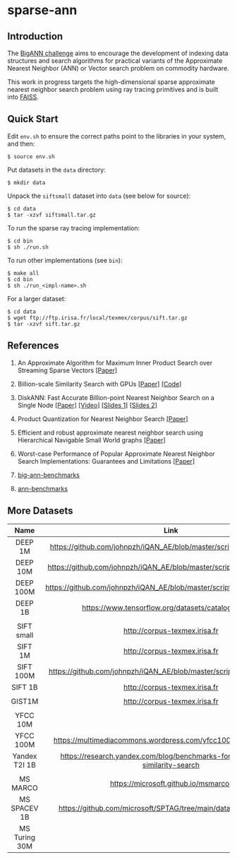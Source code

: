 # sparse-ann

## Introduction
The [BigANN challenge](https://big-ann-benchmarks.com/neurips23.html) aims to encourage the development of indexing data structures and search algorithms 
for practical variants of the Approximate Nearest Neighbor (ANN) or Vector search problem on commodity hardware.

This work in progress targets the high-dimensional sparse approximate nearest neighbor search problem using ray tracing primitives and is built into [FAISS](https://github.com/facebookresearch/faiss).

## Quick Start

Edit `env.sh` to ensure the correct paths point to the libraries in your system, and then:

    $ source env.sh

Put datasets in the `data` directory:

    $ mkdir data

Unpack the `siftsmall` dataset into `data` (see below for source):

    $ cd data
    $ tar -xzvf siftsmall.tar.gz

To run the sparse ray tracing implementation:
    
    $ cd bin
    $ sh ./run.sh

To run other implementations (see `bin`):

    $ make all
    $ cd bin
    $ sh ./run_<impl-name>.sh

For a larger dataset:
    
    $ cd data
    $ wget ftp://ftp.irisa.fr/local/texmex/corpus/sift.tar.gz
    $ tar -xzvf sift.tar.gz

## References

1. An Approximate Algorithm for Maximum Inner Product Search over Streaming Sparse Vectors [[Paper]](https://arxiv.org/abs/2301.10622)

2. Billion-scale Similarity Search with GPUs [[Paper]](https://arxiv.org/abs/1702.08734) [[Code]](https://github.com/facebookresearch/faiss)

3. DiskANN: Fast Accurate Billion-point Nearest Neighbor Search on a Single Node [[Paper]](https://proceedings.neurips.cc/paper_files/paper/2019/file/09853c7fb1d3f8ee67a61b6bf4a7f8e6-Paper.pdf)
[[Video]](https://www.microsoft.com/en-us/research/video/research-talk-approximate-nearest-neighbor-search-systems-at-scale/)
[[Slides 1]](https://cvpr.thecvf.com/media/cvpr-2023/Slides/18545_SzZdLZD.pdf)
[[Slides 2]](https://people.csail.mit.edu/jshun/6506-s24/lectures/lecture21-2.pdf)

4. Product Quantization for Nearest Neighbor Search [[Paper]](https://ieeexplore.ieee.org/document/5432202)

5. Efficient and robust approximate nearest neighbor search using Hierarchical Navigable Small World graphs [[Paper]](https://arxiv.org/ftp/arxiv/papers/1603/1603.09320.pdf)

6. Worst-case Performance of Popular Approximate Nearest Neighbor Search Implementations: Guarantees and Limitations [[Paper]](https://proceedings.neurips.cc/paper_files/paper/2023/file/d0ac28b79816b51124fcc804b2496a36-Paper-Conference.pdf)

7. [big-ann-benchmarks](https://github.com/harsha-simhadri/big-ann-benchmarks/tree/main)

8. [ann-benchmarks](https://ann-benchmarks.com/)

## More Datasets

|      Name     |                                       Link                                      |  # Datapoints | Dimensions |  Format |
|:-------------:|:-------------------------------------------------------------------------------:|:-------------:|:----------:|:-------:|
| DEEP 1M       | https://github.com/johnpzh/iQAN_AE/blob/master/scripts/get.deep1m.sh            |     1,000,000 |         96 | float32 |
| DEEP 10M      | https://github.com/johnpzh/iQAN_AE/blob/master/scripts/get.deep10m.sh           |    10,000,000 |         96 | float32 |
| DEEP 100M     | https://github.com/johnpzh/iQAN_AE/blob/master/scripts/get.deep100m.sh          |   100,000,000 |         96 | float32 |
| DEEP 1B       | https://www.tensorflow.org/datasets/catalog/deep1b                              | 1,000,000,000 |         96 | float32 |
|               |                                                                                 |               |            |         |
| SIFT small    | http://corpus-texmex.irisa.fr                                                   |        10,000 |        128 | float32 |
| SIFT 1M       | http://corpus-texmex.irisa.fr                                                   |     1,000,000 |        128 | float32 |
| SIFT 100M     | https://github.com/johnpzh/iQAN_AE/blob/master/scripts/get.sift100m.sh          |   100,000,000 |        128 | float32 |
| SIFT 1B       | http://corpus-texmex.irisa.fr                                                   | 1,000,000,000 |        128 |   uint8 |
|               |                                                                                 |               |            |         |
| GIST1M        | http://corpus-texmex.irisa.fr                                                   |     1,000,000 |        960 | float32 |
|               |                                                                                 |               |            |         |
| YFCC 10M      |                                                                                 |    10,000,000 |        192 |   uint8 |
| YFCC 100M     | https://multimediacommons.wordpress.com/yfcc100m-core-dataset/                  |    99,200,000 |        192 |   uint8 |
| Yandex T2I 1B | https://research.yandex.com/blog/benchmarks-for-billion-scale-similarity-search | 1,000,000,000 |        200 | float32 |
|               |                                                                                 |               |            |         |
| MS MARCO      | https://microsoft.github.io/msmarco/                                            |     8,841,823 |    ~30,000 | float32 |
| MS SPACEV 1B  | https://github.com/microsoft/SPTAG/tree/main/datasets/SPACEV1B                  | 1,402,020,720 |        100 | float32 |
| MS Turing 30M |                                                                                 |    30,000,000 |        100 | float32 |
